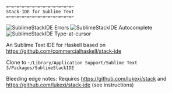```
=~=~=~=~=~=~=~=~=~=~=~=~=~
Stack-IDE for Sublime Text
=~=~=~=~=~=~=~=~=~=~=~=~=~
```


![SublimeStackIDE Errors](http://lukexi.github.io/RawhideErrors.png)
![SublimeStackIDE Autocomplete](http://lukexi.github.io/RawhideAutocomplete.png)
![SublimeStackIDE Type-at-cursor](http://lukexi.github.io/RawhideTypeAtCursor.png)




An Sublime Text IDE for Haskell based on
https://github.com/commercialhaskell/stack-ide

Clone to
`~/Library/Application Support/Sublime Text 3/Packages/SublimeStackIDE`

Bleeding edge notes:
Requires
https://github.com/lukexi/stack
and
https://github.com/lukexi/stack-ide (see instructions)